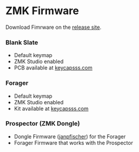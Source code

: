 # ZMK Firmware

Download Fimrware on the [release site](https://github.com/Keycapsss/zmk-config/releases).

### Blank Slate
- Default keymap
- ZMK Studio enabled
- PCB available at [keycapsss.com](https://keycapsss.com/keyboard-parts/pcbs/260/blank-slate-ortholinear-wireless-keyboard-pcb-olkb-planck-case-compatible)

### Forager
- Default keymap
- ZMK Studio enabled
- Kit available at [keycapsss.com](https://keycapsss.com)

### Prospector (ZMK Dongle)
- Dongle Firmware ([janpfischer](https://github.com/janpfischer/zmk-dongle-screen)) for the Forager
- Forager Firmware that works with the Prospector